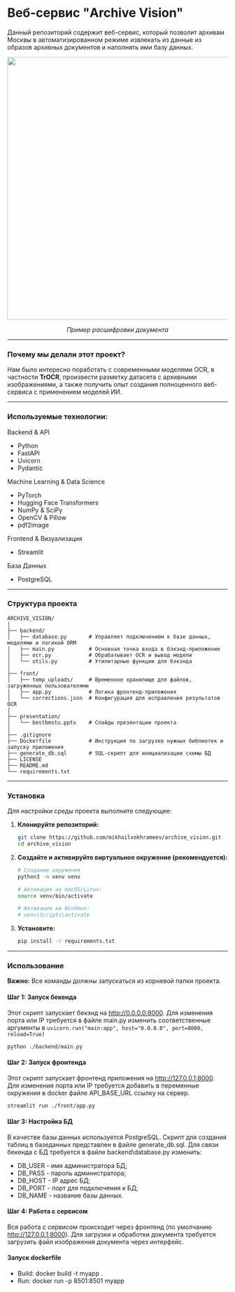 # Веб-сервис "Archive Vision"

Данный репозиторий содержит веб-сервис, который позволит архивам Москвы в автоматизированном режиме извлекать из данные из образов архивных документов и наполнять ими базу данных.

<div align="center">
<img src="https://github.com/user-attachments/assets/010d2199-5c2c-4428-a2f0-76f637ad35e1" width="600"><br>



<em>Пример расшифровки документа</em>
</div>

---

### Почему мы делали этот проект?

Нам было интересно поработать с современными моделями OCR, в частности **TrOCR**, произвести разметку датасета с архивными изображениями, а также получить опыт создания полноценного веб-сервиса с применением моделей ИИ.

---

### Используемые технологии:

Backend & API
* Python
* FastAPI
* Uvicorn
* Pydantic

Machine Learning & Data Science
* PyTorch
* Hugging Face Transformers
* NumPy & SciPy
* OpenCV & Pillow
* pdf2image

Frontend & Визуализация
* Streamlit

База Данных
* PostgreSQL


---

### Структура проекта

```
ARCHIVE_VISION/
│
├── backend/
│   ├── database.py       # Управляет подключением к базе данных, моделями и логикой ORM
│   ├── main.py           # Основная точка входа в бэкэнд-приложение
│   ├── ocr.py            # Обрабатывает OCR и вывод модели
│   └── utils.py          # Утилитарные функции для бэкэнда
│
├── front/
│   ├── temp_uploads/     # Временное хранилище для файлов, загруженных пользователями
│   ├── app.py            # Логика фронтенд-приложения
│   └── corrections.json  # Конфигурация для исправления результатов OCR
│
├── presentation/
│   └── bestbmstu.pptx    # Слайды презентации проекта
│
├── .gitignore
├── Dockerfile            # Инструкция по загрузке нужных библиотек и запуску приложения
├── generate_db.sql       # SQL-скрипт для инициализации схемы БД
├── LICENSE
├── README.md
└── requirements.txt

```


---

### Установка

Для настройки среды проекта выполните следующее:

1. **Клонируйте репозиторий:**

   ```bash
   git clone https://github.com/mikhailvokhrameev/archive_vision.git
   cd archive_vision
   ```
2. **Создайте и активируйте виртуальное окружение (рекомендуется):**

   ```bash
   # Создание окружения
   python3 -m venv venv

   # Активация на macOS/Linux:
   source venv/bin/activate

   # Активация на Windows:
   # venv\Scripts\activate
   ```
3. **Установите:**

   ```bash
   pip install -r requirements.txt
   ```

---

### Использование

**Важно:** Все команды должны запускаться из корневой папки проекта.

#### Шаг 1: Запуск бекенда

Этот скрипт запускает бекэнд на http://0.0.0.0:8000. Для изменения порта или IP требуется в файле main.py изменить соответственные аргументы в `uvicorn.run("main:app", host="0.0.0.0", port=8000, reload=True)`

```bash
python ./backend/main.py
```

#### Шаг 2: Запуск фронтенда

Этот скрипт запускает фронтенд приложения на http://127.0.0.1:8000. Для изменения порта или IP требуется добавить в переменные окружения в docker файле API_BASE_URL ссылку на сервер.

```bash
streamlit run ./front/app.py
```

#### Шаг 3: Настройка БД

В качестве базы данных используется PostgreSQL. Скрипт для создания таблиц в базеданных представлен в файле generate_db.sql. Для связи бекенда с БД требуется в файле backend\database.py изменить:

* DB_USER - имя администратора БД;
* DB_PASS - пароль администратора;
* DB_HOST - IP адрес БД;
* DB_PORT - порт для подключения к БД;
* DB_NAME - название базы данных.

#### Шаг 4: Работа с сервисом

Вся работа с сервисом происходит через фронтенд (по умолчанию http://127.0.0.1:8000). Для загрузки и обработки документа требуется загрузить файл изображения документа через интерфейс.

#### Запуск dockerfile
* Build: docker build -t myapp .
* Run: docker run -p 8501:8501 myapp
